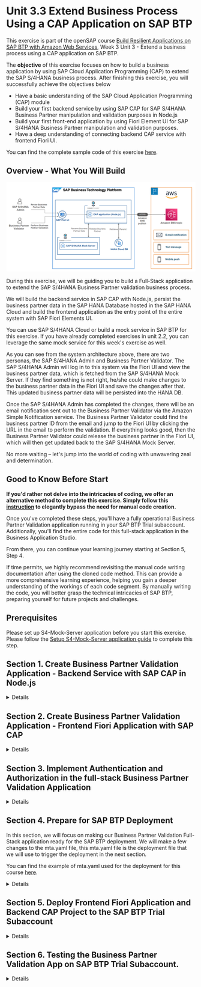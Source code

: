 # Unit 3.3 Extend Business Process Using a CAP Application on SAP BTP

This exercise is part of the openSAP course [Build Resilient Applications on SAP BTP with Amazon Web Services](https://open.sap.com/courses/aws1), Week 3 Unit 3 - Extend a business process using a CAP application on SAP BTP.

The **objective** of this exercise focuses on how to build a business application by using SAP Cloud Application Programming (CAP) to extend the SAP S/4HANA business process. After finishing this exercise, you will successfully achieve the objectives below
  - Have a basic understanding of the SAP Cloud Application Programming (CAP) module
  - Build your first backend service by using SAP CAP for SAP S/4HANA Business Partner manipulation and validation purposes in Node.js
  - Build your first front-end application by using Fiori Element UI for SAP S/4HANA Business Partner manipulation and validation purposes.
  - Have a deep understanding of connecting backend CAP service with frontend Fiori UI.
  
You can find the complete sample code of this exercise [here](./codes).

## Overview - What You Will Build 

![system-architecture](./images/system-architecture.png)

During this exercise, we will be guiding you to build a Full-Stack application to extend the SAP S/4HANA Business Partner validation business process. 

We will build the backend service in SAP CAP with Node.js, persist the business partner data in the SAP HANA Database hosted in the SAP HANA Cloud and build the frontend application as the entry point of the entire system with SAP Fiori Elements UI.

You can use SAP S/4HANA Cloud or build a mock service in SAP BTP for this exercise. If you have already completed exercises in unit 2.2, you can leverage the same mock service for this week's exercise as well.

As you can see from the system architecture above, there are two personas, the SAP S/4HANA Admin and Business Partner Validator. The SAP S/4HANA Admin will log in to this system via the Fiori UI and view the business partner data, which is fetched from the SAP S/4HANA Mock Server. If they find something is not right, he/she could make changes to the business partner data in the Fiori UI and save the changes after that. This updated business partner data will be persisted into the HANA DB.

Once the SAP S/4HANA Admin has completed the changes, there will be an email notification sent out to the Business Partner Validator via the Amazon Simple Notification service. The Business Partner Validator could find the business partner ID from the email and jump to the Fiori UI by clicking the URL in the email to perform the validation. If everything looks good, then the Business Partner Validator could release the business partner in the Fiori UI, which will then get updated back to the SAP S/4HANA Mock Server.

No more waiting – let's jump into the world of coding with unwavering zeal and determination.

## Good to Know Before Start

**If you'd rather not delve into the intricacies of coding, we offer an alternative method to complete this exercise. Simply follow this [instruction](./README2.md) to elegantly bypass the need for manual code creation.**

Once you've completed these steps, you'll have a fully operational Business Partner Validation application running in your SAP BTP Trial subaccount. Additionally, you'll find the entire code for this full-stack application in the Business Application Studio.

From there, you can continue your learning journey starting at Section 5, Step 4.

If time permits, we highly recommend revisiting the manual code writing documentation after using the cloned code method. This can provide a more comprehensive learning experience, helping you gain a deeper understanding of the workings of each code segment. By manually writing the code, you will better grasp the technical intricacies of SAP BTP, preparing yourself for future projects and challenges.

## Prerequisites
Please set up S4-Mock-Server application before you start this exercise. Please follow the [Setup S4-Mock-Server application guide](https://github.com/SAP-samples/btp-s4hana-nocode-extension/blob/main/setup/mock/README.md) to complete this step.

## Section 1. Create Business Partner Validation Application - Backend Service with SAP CAP in Node.js

<details>

### Step 1. Create a SAP CAP Node.js Project in the SAP Business Application Studio

In this section, we will focus on creating a Node.js CAP project in the Business Application Studio

---
**1.1** Login into your SAP BTP trial subaccount. Click the **Instance and Subscriptions** on the left menu, and then click **Go to Application** button of the SAP Business Application Studio service subscription.

![Alt text](./images/cap-dev-1.png)

**1.2** Now you will see the Dev Space we created previously is in **STOPPED** status, let us activate it by clicking the Run button 

![Alt text](./images/cap-dev-2.png)

**1.3** When it’s ready, open your dev space by clicking on the name. 

![Alt text](./images/cap-dev-3.png)

**1.4** Now you should be in the cloud IDE provided by the SAP Business Application Studio service. Let's create our Business Partner Validation Application - Backend Service based on SAP CAP by clicking the **New Project from Template** button on the Get Started page.

![Alt text](./images/cap-dev-4.png)

**1.5** The **New Project From Template** page should now have been opened. Select the **CAP Project** and then click the **Start** button on the bottom to create our CAP project for our backend service.

![Alt text](./images/cap-dev-5.png)

**1.6** Enter the **project name** as **business-partner-validation**. Select **Node.js** as **runtime**, and **select the features showing in the image below**. Then click the Finish button.

![Alt text](./images/cap-dev-6.png)

**1.7** After a while you will see that the business-partner-validation CAP project has been created for you successfully.

![Alt text](./images/cap-dev-7.JPG)

### Step 2. Define the Service for the CAP Project

In this section, we will focus on defining the backend service for the CAP project.

---

In the SAP CAP application, we are using [Core Data Services(CDS)](https://cap.cloud.sap/docs/cds/) to describe the Domain Models and see how domain models are consumed by using the [Service Definitions](https://cap.cloud.sap/docs/cds/cdl#service-definitions).

> Domain Models capture the static, data-related aspects of a problem domain in terms of entity-relationship models. They serve as the basis for persistence models deployed to databases as well as for service definitions.

---
**2.1** Expand the **db** folder, and create a new file **data-model.cds** by right-clicking on the db folder and choosing **New Files**...**

![Alt text](./images/cap-dev-9.JPG)

**2.2** Since our service will expose the Business Partner data from the S4-Mock-Server, it is better to define our Domain Model as the same as the Business Partner entity coming from S4-Mock-Server. Adding the below code to your data-model.cds file.

```node.js
namespace com.opensap.week3;

entity A_BusinessPartner{

    key BusinessPartner: String(10) not null;
    BusinessPartnerName : String;
    BusinessPartnerFullName: String;
    FirstName: String;
    LastName: String;
    BusinessPartnerIsBlocked: Boolean default false;
    verificationStatus: Association to StatusValues;
    to_BusinessPartnerAddress: Composition of many A_BusinessPartnerAddress on to_BusinessPartnerAddress.BusinessPartner = $self;
}

entity A_BusinessPartnerAddress {

    key BusinessPartner: Association to A_BusinessPartner;
    key AddressID: String(10) not null;
    StreetName: String(60);
    HouseNumber: String(10);
    PostalCode: String(10);
    CityName: String(40);
    Country: String(3);
    isModified: Boolean default false;
}

@cds.autoexpose
entity StatusValues {
  key code: String ;
    value: String;
    criticality: Integer;
    updateCode:Boolean;
}
```
![Alt text](./images/cap-dev-10.JPG)

**2.3** After we have defined the Domain Model, let's define the service, which will consume the Domain Model, by using the CAP CDS service definition syntax. Right-click on the **srv** folder, select **New Files...**, and give the file name as **businesspartner-service.cds**

![Alt text](./images/cap-dev-11.JPG)

Write the code shown below in the **businesspartner-service.cds** file, to define the BusinessPartnerService, and also make it consume the Domain Model A_BusinessPartner and A_BusinessPartnerAddress we created in step 2.2

```node.js
using com.opensap.week3 as db from '../db/data-model';

service BusinessPartnerService {

    @odata.draft.enabled
    entity BusinessPartner as projection on db.A_BusinessPartner;

    entity BusinessPartnerAddress as projection on db.A_BusinessPartnerAddress;
}
```
![Alt text](./images/cap-dev-12.png)

**2.4** Let's do a quick test to see if we can start our CAP project locally and check the endpoint of the BusinessPartnerService as defined. 

Click **Ctrl + Shift + `** at the same time to open a new Terminal in your Business Application Studio IDE. You should see a bash terminal will be opened for you in the bottom area.

![Alt text](./images/cap-dev-13.png)

Issue the command **npm install --save** to install all required NPM packages required by the SAP CAP framework.

![Alt text](./images/cap-dev-14.png)

Issue the command **cds watch** in your terminal, this is the command used to make the CAP Project up and running locally.

![Alt text](./images/cap-dev-15.png)

From the messages displayed in the terminal, we could see that the CAP project is running on the **localhost:4004**, and our **BusinessPartnerService** is associated with the endpoint **/business-partner**. Click the **Open in a New **Tab** button popping up on the lower-right corner, you will see that your CAP project is up and running on the new page.

![Alt text](./images/cap-dev-16.png)

Let's click on the **/business-partner/** and **$metadata** to see if we could metadata of the BusinessPartnerService successfully.

![Alt text](./images/cap-dev-17.png)

![Alt text](./images/cap-dev-18.JPG)

![Alt text](./images/cap-dev-19.png)

![Alt text](./images/cap-dev-20.JPG)

**2.5** Loading the sample data and configuring SQLite DB for local development and testing purposes.

> Now if you click on the **BusinessPartner**, **BusinessPartnerAddress**, or **StatusValues** under the **/business-partner/$metadata**, you will seeing **500 Internal Server Error** and indicates that **No database credentials provided**, this is because we choose the feature of **Configuration of SAP HANA Deployment** when we created the CAP project, but we were not provide the SAP HANA DB credentials yet. For the development and local testing purpose we should use SQLite DB instead of SAP HANA DB.

Issue the command **npm i sqlite3 -D** in your terminal, this will add the NPM package for SQLite DB usage for the CAP project.

![Alt text](./images/cap-dev-21.png)

Right-click on the **db** folder to create a new folder with the name **csv**, then right-click on the **csv** folder and **create a new CSV file** with the name **com.opensap.week3-StatusValues.csv**. Then copy and paste the below sample data of Domain Model StatusValues into this csv file.

```node.js
code;value;criticality;updateCode
N;NEW;3;false
P;IN PROCESS;2;false
INV;INVALID;1;false
V;VERIFIED;4;true
C;COMPLETED;5;true
```

![Alt text](./images/cap-dev-22.JPG)

Issue the command **cds deploy --to sqlite:db/businesspartnersrv.db** to deploy the data model and sample data to the SQLite database, we will use this SQLite DB locally for development and testing purposes.

> - This command will overwrite the DB usage configuration define in the package.json file under the root directory.
> - The updated package.json file will looks like below
> - ![Alt text](./images/cap-dev-23.png)

**In case you do not see the changes in package.json file, update the cds.requires.db part in the package.json file manually as below.**

```  
    "cds": {
    "requires": {
      "db": {
        "kind": "sqlite",
        "credentials": {

          "database": "db/businesspartnersrv.db"
        }
      }
    }
  }
```

Now issue the command **cds watch** again in the terminal to start the CAP project in your local env. When you click on the **StatusValues** you should see the sample data are return back from the SQLite DB. 

![Alt text](./images/cap-dev-24.JPG)

### Step 3. Consume S4-Mock-Server API by using Remote Service functionality provided by SAP CAP

In our Business Partner Service, we need to fetch the latest Business Partner data from the S4-Mock-Server by consuming the OP_API_BUSINESS_PARTNER_SRV API exposed by S4-Mock-Server application.

In this section, we will introduce how to consume the external APIs by using the [Remote Service](https://cap.cloud.sap/docs/guides/using-services#introduction) functionality in the SAP CAP application.

> **Good to read before start**
>
> - [Consuming Services](https://cap.cloud.sap/docs/guides/using-services)
>
> The CAP runtime for node.js not only supports consuming the service via [Axios](https://axios-http.com/docs/intro), Fetch API, but also provides you an easy functionality, called [Remote Service](https://cap.cloud.sap/docs/guides/using-services#introduction) to consume the external CAP service or OData Service.

---
**3.1** Enter the **S4-Mock-Server service endpoint** in your browser, and click on the **$metadata (V2)** after the **/op-api-business-partner-srv / $metadata → Open API →**. It will bring up the service definition in the XML format.

Note: Check if the application is running in your cloud foundry space. You have deployed the Mock Server in your cloud foundry space in the previous week's exercise. 

![Alt text](./images/mock-server-url.png)


![Alt text](./images/cap-dev-25.png)

**3.2** **Right Click on the browser**, and choose **Save as**, rename the file as s4-mock-server.xml and click Save button to download the S4-Mock-Server Business Partner API service definition file into local machine.

![Alt text](./images/cap-dev-26.png)

**3.3** **Drag and drop** the **s4-mock-server.xml** file we just downloaded from our local machine in to the Business Application Studio IDE, and place it under the root directory of the CAP project. 

![Alt text](./images/cap-dev-27.png)

**3.4** Issue the command **cds import s4-mock-server.xml** in your terminal, this is the CDS command used by the SAP CAP framework to import the external service definition and make it consumable in the CAP project. You should see **using { s4_mock_server as external } from './external/s4-mock-server'** showing up in your terminal. The **S4-Mock-Server Service Client Objects** has been added under the **srv/external** directory automatically.

> For more information regards consuming remote service in SAP CAP framework, please go to [here](https://cap.cloud.sap/docs/guides/using-services#external-service-api)

![Alt text](./images/cap-dev-30.png)

### Step 4. Add Service Implementation Code for Business Partner Service

In this section, we will focus on adding the service implementation code to enhance the logic of our Business Partner Service.

> **Good to read before start**
>   
> - [Generic Service Providers](https://cap.cloud.sap/docs/guides/providing-services#generic-providers)
> 
>   The CAP runtime for Node.js and Java provide a wealth of generic implementations, which serve most requests automatically, with out-of-the-box solutions to recurring tasks such as search, pagination, or input validation.
>
>   The most important feature is, the [CRUD request](https://cap.cloud.sap/docs/guides/providing-services#serving-crud) to the service entity is served out-of-box. There is no need to write the code for the Create, Read, Update, and Delete API against on the service entity.
>
> - [Ubiquitous Events](https://cap.cloud.sap/docs/guides/providing-services#ubiquitous-events)
>
>   At SAP CAP Runtime, everything happening is in response to events. CAP features a ubiquitous notion of events, which represent both, requests coming in through synchronous APIs, as well as asynchronous event messages, blurring the line between both worlds.
>
>   That been said, for any incoming HTTP request reach your service built on SAP CAP framework, there is an Event happens. In the CAP framework, we could capture these event by using the event handler during three phases towards the event, that is BEFORE, ON, and After. The service build by CAP basically react on events in event handlers, and we could define what will happened Before the event, On the event, and after the Event by provides our own business logic, or say the code.
>
> - [Consuming Services](https://cap.cloud.sap/docs/guides/using-services)
>
>   The CAP runtime for node.js not only supports consuming the service via [Axios](https://axios-http.com/docs/intro), Fetch API, but also provides you a easy functionality, called [Remote Service](https://cap.cloud.sap/docs/guides/using-services#introduction) to consume the external CAP service or OData Service.
>
>   If the service you are consuming is also a CAP service, or it is a OData API, then we could use the [Query API](https://cap.cloud.sap/docs/guides/using-services#execute-queries) provides by the SAP CAP to send out HTTP requests. The code you will write in this section for sending the request to S4-Mock-Server is also used Query API.

---
**4.1** Create a new file with the name **businesspartner-service.js** and place it under the srv folder in the CAP project.

![Alt text](./images/cap-dev-31.JPG)

**4.2** Write the code showing on below in the **businesspartner-service.js** file we just created.

```node.js

const cds = require('@sap/cds');

class BusinessPartnerService extends cds.ApplicationService {

    init() {

        return super.init();
    }
}

module.exports = BusinessPartnerService;
```

![Alt text](./images/cap-dev-32.JPG)

**4.3** According to the business logic, we need to fetch the latest Business Partner data from the S4-Mock-Server. If the Business Partner record does not exist in our database, then we will insert this new Business Partner data into the database. If the Business Partner data already exist in our DB, then we need to check if there are any changes on the Business Partner coming from S4-Mock-Server, and update the record in our database according. This logic should be executed every single time before we read the Business Partner data from our DB. So let's write the code to implement this logic, which is shown as below.

let's first add a event handler, which will be triggered **before** the entity BusinessPartner read event, inside of the **init()** as below

```node.js
this.before('READ', 'BusinessPartner', async (req) => {
     await fetchAndSyncData(req);
});
```

In this event handler, we defined a async function **fetchAndSyncData** to handle the logic of fetching data from S4-Mock-Server, and persists in our database accordingly. Let's complete the code for this function.

> Remember to add code below at line No.2 to import the required Object at line No.2
>  ```node.js
>  const { SELECT, INSERT, UPDATE } = cds.ql;
>  ```

```node.js
async function fetchAndSyncData(req) {

    // Connect to the s4-mock-server
    const mockserver = await cds.connect.to('s4_mock_server');

    // Connect to the db
    const db = await cds.connect.to('db');

    // Step 1.  Fetch Validated Business Partner from s4-mock-server
    const bpSelectQry = SELECT.from('A_BusinessPartner', bp => {
        bp('BusinessPartner'),
            bp('BusinessPartnerName'),
            bp('BusinessPartnerFullName'),
            bp('FirstName'),
            bp('LastName'),
            bp('BusinessPartnerIsBlocked'),
            bp.to_BusinessPartnerAddress(addresses => {
                addresses('BusinessPartner'),
                    addresses('AddressID'),
                    addresses('StreetName'),
                    addresses('HouseNumber'),
                    addresses('PostalCode'),
                    addresses('CityName'),
                    addresses('Country')
            })
    }).where('BusinessPartnerIsBlocked=', false);
    const apiResponse = await mockserver.run(bpSelectQry);

    if (!apiResponse) {
        return req.error(500, 's4-mock-server could not reached');
    }

    if (Array.isArray(apiResponse)) {

        await Promise.all(
            apiResponse.map(async (bp) => {

                // Step 2. Insert BP Records (isCentralBlock=false) into HANA DB.
                const bpID = bp.BusinessPartner;
                const selectQry = SELECT.from('com_opensap_week3_A_BusinessPartner').columns('*').where('BusinessPartner=', bpID);
                let entries;
                try {
                    entries = await db.run(selectQry);
                } catch (error) {
                    console.log(error.message);
                }

                if (entries.length === 0) {

                    console.log(`No Entries Found for Business Partner ID ${bpID}, Begin Insert New Entry`);

                    const insertBPStmt = INSERT.into('com_opensap_week3_A_BusinessPartner')
                        .columns('BUSINESSPARTNER', 'BUSINESSPARTNERNAME', 'BUSINESSPARTNERFULLNAME', 'FIRSTNAME', 'LASTNAME', 'BUSINESSPARTNERISBLOCKED', 'VERIFICATIONSTATUS_CODE')
                        .values(bp.BusinessPartner, bp.BusinessPartnerName, bp.BusinessPartnerFullName, bp.FirstName, bp.LastName, bp.BusinessPartnerIsBlocked, 'V');
                    try {
                        await db.run(insertBPStmt);
                        console.log(`Entry of Business Partner ID ${bpID} Insert Successfully`);
                    } catch (error) {
                        console.log("Exception Happens While INsert BP Records into DB");
                        console.log(error.message);
                    }

                    if (bp.to_BusinessPartnerAddress && Array.isArray(bp.to_BusinessPartnerAddress)) {

                        await Promise.all(
                            bp.to_BusinessPartnerAddress.map(async (address) => {

                                console.log(`Begin Insert Address ${address.AddressID} of Business Partner ID ${bpID} into HANA DB`);

                                const insertAddressStmt = INSERT.into('com_opensap_week3_A_BusinessPartnerAddress')
                                    .columns('BUSINESSPARTNER_BUSINESSPARTNER', 'ADDRESSID', 'STREETNAME', 'HOUSENUMBER', 'POSTALCODE', 'CITYNAME', 'COUNTRY', 'ISMODIFIED')
                                    .values(bp.BusinessPartner, address.AddressID, address.StreetName, address.HouseNumber, address.PostcalCode, address.CityName, address.Country, false);

                                try {
                                    await db.run(insertAddressStmt);
                                } catch (error) {
                                    console.log("Exception Happens While INsert BP Address Records into DB");
                                    console.log(error.message);
                                }
                            })
                        );
                    }
                    console.log(`Business Partner with ID ${bpID} records all set in the HANA DB`)
                } else {

                    // Update Business Partner Entries in the DB
                    if (entries[0].VERIFICATIONSTATUS_CODE !== 'P' && entries[0].VERIFICATIONSTATUS_CODE !== 'INV') {

                        console.log(`Entry Found for Business Partner ID ${bpID}, Begin Update Entry`);

                        const updateBPStmt = UPDATE('com_opensap_week3_A_BusinessPartner')
                            .with({

                                BUSINESSPARTNERNAME: bp.BusinessPartnerName,
                                BUSINESSPARTNERFULLNAME: bp.BusinessPartnerFullName,
                                FIRSTNAME: bp.FirstName,
                                LASTNAME: bp.LastName,
                                BUSINESSPARTNERISBLOCKED: bp.BusinessPartnerIsBlocked
                            })
                            .where('BusinessPartner = ', bpID);
                        try {
                            await db.run(updateBPStmt);
                            console.log(`Business Partner ID ${bpID} Main Entry Updates Success`);
                        } catch (error) {
                            console.log("Exception Happens While Updates Business Partner Records in HANA DB");
                            console.log(error.message);
                        }

                        // Update Business Partner Address Entries in the DB
                        if (bp.to_BusinessPartnerAddress && Array.isArray(bp.to_BusinessPartnerAddress)) {

                            await Promise.all(

                                bp.to_BusinessPartnerAddress.map(async (address) => {

                                    console.log(`Begin Update Address ${address.AddressID} entry of Business Partner ID ${bpID}`);

                                    const updateAddressStmt = UPDATE('com_opensap_week3_A_BusinessPartnerAddress')
                                        .with({

                                            STREETNAME: address.StreetName,
                                            HOUSENUMBER: address.HouseNumber,
                                            POSTALCODE: address.PostalCode,
                                            CITYNAME: address.CityName,
                                            COUNTRY: address.Country
                                        })
                                        .where('BUSINESSPARTNER_BUSINESSPARTNER = ', bpID)
                                        .and('ADDRESSID = ', address.AddressID);
                                    try {
                                        await db.run(updateAddressStmt);
                                        console.log(`Address ${address.AddressID} entry of Business Partner ID ${bpID} Updates Success`);
                                    } catch (error) {
                                        console.log("Exception Happens While Update BP Address Records into DB");
                                        console.log(error.message);
                                    }
                                })
                            );
                        }

                        console.log(`Business Partner ID ${bpID} Entry Updating Success`);
                    }
                }
            }));
    }
}
```

![Alt text](./images/cap-dev-33.JPG)

**4.4** Now let's define the S4-Mock-Server service endpoint, and install the required NPM packages of CAP project, so that we could consume the S4-Mock-Server in the CAP project successfully.

Open the **package.json** file under the root directory of your CAP project, overwrite the code under the **cds.requires.s4_mock_server** section with the code shown below. 

**Do not forgot to replace the CHANGE-TO-YOUR-S4-Mocker-Server-Application-Endpoint with your real S4-Mocker-Server service endpoint.**

```node.js
"s4_mock_server": {
    "kind": "odata",
    "model": "srv/external/s4-mock-server",
    "[sandbox]": {
        "credentials": {
            "url": "https://CHANGE-TO-YOUR-S4-Mocker-Server-Application-Endpoint/op-api-business-partner-srv"
        }
    },
    "[production]": {
        "credentials": {
            "url": "https://CHANGE-TO-YOUR-S4-Mocker-Server-Application-Endpoint/op-api-business-partner-srv"
        }
    }
}
```
![Alt text](./images/cap-dev-34.png)

Issue the command **npm install @sap-cloud-sdk/http-client**  to installed required NPM package for consuming the S4-Mock-Server external service in the CAP project

![Alt text](./images/cap-dev-35.JPG)

**4.5** Now let's test our first custom event handler. 

Issue the command **cds watch --profile sandbox** to start the CAP Project. Click on the BusinessPartner in your browser, then you could see the business partner data coming up.

![Alt text](./images/cap-dev-36.png)

![Alt text](./images/cap-dev-37.JPG)

**4.6** Now let's define our second event handler to overwrite the logic for updating Business Partner data flow.

Adding an event handler, which will be triggered before the entity BusinessPartner update event, inside of the **init()** as below

```node.js
this.before('UPDATE', 'BusinessPartner', (req) => {
    console.log("Begin Business Partner Verification Code Check");
    if (req.data.verificationStatus_code === null || req.data.verificationStatus_code.length == 0
        || req.data.verificationStatus_code === 'C') {

        return req.error('Cannot Mark As COMPLETED. Please Verify the Business Partner Data And Change To VERIFIED First.');
     }
});
```

![Alt text](./images/cap-dev-38.JPG)

Adding an event handler, which will be triggered after the entity BusinessPartner update event, inside of the **init()** as below

```node.js
this.after('UPDATE', 'BusinessPartner', async (req) => {
    await syncData(req);
});
```

![Alt text](./images/cap-dev-39.JPG)

In this event handler, we defined a async function **syncData** to handle the logic of updating the Business Partner data in the S4-Mock-Server when the business partner data was changed in our CAP project. Let's complete the code for this function.

```node.js
async function syncData(req) {

    const verificationStatus_code = req.verificationStatus_code;
    if (verificationStatus_code !== null && verificationStatus_code.length > 0) {

        // Connect to the s4-mock-server
        const mockserver = await cds.connect.to('s4_mock_server');

        // Connect to the db
        const db = await cds.connect.to('db');

        const bpID = req.BusinessPartner;
        const selectBPStmt = SELECT.from('com_opensap_week3_A_BusinessPartner')
            .columns('*')
            .where('BusinessPartner =', bpID);
        const bpEntry = await db.run(selectBPStmt);

        const selectAddressStmt = SELECT.from('com_opensap_week3_A_BusinessPartnerAddress')
            .columns('*')
            .where('BusinessPartner_BusinessPartner =', bpID);
        const addressEntries = await db.run(selectAddressStmt);

        const updateBPReq = UPDATE('A_BusinessPartner').with({

            BusinessPartnerName: bpEntry[0].BusinessPartnerName,
            BusinessPartnerFullName: bpEntry[0].BUSINESSPARTNERFULLNAME,
            FirstName: bpEntry[0].FIRSTNAME,
            LastName: bpEntry[0].LASTNAME,
            BusinessPartnerIsBlocked: Boolean(bpEntry[0].BUSINESSPARTNERISBLOCKED),

        }).where('BusinessPartner = ', bpID);

        const updateBPResp = await mockserver.run(updateBPReq);
        if (!updateBPResp) {
            return req.error(500, 's4-mock-server could not reached');
        }

        await Promise.all(

            addressEntries.map(async (address) => {

                if (Boolean(address.ISMODIFIED)) {

                    console.log("Business Partner Address Changed.");

                    const updateAddressReq = UPDATE('A_BusinessPartnerAddress')
                        .with({

                            StreetName: address.STREETNAME,
                            HouseNumber: address.HOUSENUMBER,
                            PostalCode: address.POSTALCODE,
                            CityName: address.CITYNAME,
                            Country: address.COUNTRY
                        })
                        .where('BusinessPartner = ', bpID)
                        .and('AddressID = ', address.ADDRESSID);

                    const updateAddressResp = await mockserver.run(updateAddressReq);
                    if (!updateAddressResp) {
                        return req.error(500, 's4-mock-server could not reached');
                    }
                }
            })
        );

        console.log('Business Partner Updates Sync Up with S4 Mock Server');        
    }
}
```

![Alt text](./images/cap-dev-40.png)

</details>

## Section 2. Create Business Partner Validation Application - Frontend Fiori Application with SAP CAP

<details>

### Step 1. Create a SAP Fiori Frontend Application in the SAP Business Application Studio

In this section, we will focus on creating the SAP Fiori application in SAP Business Application Studio, and connect it with the CAP backend project we created in the previous section.

---
**1.1** **Right click** on the **mta.yaml** file, and choose **Create MTA Module From Template**.

![Alt text](./images/cap-dev-41.png)

**1.2** Select **SAP Fiori application**, then click **Start**.

![Alt text](./images/cap-dev-42.png)

**1.3** Select **List Report Page**, then click **Next**.

![Alt text](./images/cap-dev-43.png)

**1.4** Choose the selections as shown in the image below. Then click **Next**.

![Alt text](./images/cap-dev-44.JPG)

**1.5** Choose the selections as shown in the image below. Then click **Next**.

![Alt text](./images/cap-dev-45.JPG)

**1.6** Enter values as shown in the image below. Then click **Next**.

> - Please always select the latest version of as the value of Minimum SAPUI5 version

![Alt text](./images/cap-dev-46.JPG)

**1.7** Choose the selections as shown in the image below. Then click **Next**.

![Alt text](./images/cap-dev-47.JPG)

**1.8** Enter values as shown in the image below. Then click **Finish**. 

![Alt text](./images/cap-dev-48.JPG)

**1.9** Now the SAP Fiori Application has been created successfully. You will see there is an opensap-aws-week3-ui folder has been added under the app folder automatically. 

![Alt text](./images/cap-dev-49.png)

**2.0** Let's do a quick testing to see if we could open the Fiori application successfully or not in the IDE. Issue the command **cds watch --profile sandbox** in your terminal, and then open your CAP project in the browser. 

![Alt text](./images/cap-dev-50.png)

**2.1** Click the **/opensap-aws-week3-ui/webapp/index.html**, it will open the Fiori application in a new tab.

![Alt text](./images/cap-dev-51.png)

**2.2** Now you should see the Fiori application up and running without any CSS styles. Click on the Go button and if you could see the Business Partner data, it means our Fiori application could consume the backend CAP project successfully. In the next section, we will dive deep to the Fiori application development.

![Alt text](./images/cap-dev-52.png)

![Alt text](./images/cap-dev-53.png)

![Alt text](./images/cap-dev-54.JPG)

### Step 2. Modify the Fiori Application with SAP CAP OData Annotation

In this section, we will focus on enhancing the Fiori UI with the SAP CAP OData Annotation.

---
**2.1** Open the **app -> opensap-aws-week3-ui -> annotations.cds** file, this is the place that we could define how the UI looks like by using the SAP CAP OData annotations. Let's delete the existing code and start from the beginning. 

Delete existing code in the annotations.cds, but keep the code at line No.1.

![Alt text](./images/cap-dev-55.JPG)

Copy and paste the code to your **annotations.cds** file from [here](./codes/app/opensap-aws-week3-ui/annotations.cds). After this your annotations.cds file should looks like as shown in the below image.

![Alt text](./images/cap-dev-56.JPG)

**2.2** Let’s have a look at the new annotations.cds file and the annotations in there.

```node.js
using BusinessPartnerService as service from '../../srv/businesspartner-service';

annotate service.BusinessPartner with {

    BusinessPartner          @(Common.Label: 'Business Partner ID')         @readonly;
    BusinessPartnerName      @(Common.Label: 'Business Partner Name')       @readonly;
    BusinessPartnerFullName  @(Common.Label: 'Business Partner Full Name')  @readonly;
    FirstName                @(Common.Label: 'First Name')                  @readonly;
    LastName                 @(Common.Label: 'Last Name')                   @readonly;
    verificationStatus       @(Common: {
        Label       : 'Verification Status',
        ValueList   : {
            $Type         : 'Common.ValueListType',
            CollectionPath: 'StatusValues',
            Parameters    : [
                {
                    $Type            : 'Common.ValueListParameterInOut',
                    LocalDataProperty: verificationStatus_code,
                    ValueListProperty: 'code'
                },
                {
                    $Type            : 'Common.ValueListParameterDisplayOnly',
                    ValueListProperty: 'value'
                }
            ]
        },
        ValueListWithFixedValues,
        FieldControl: #Mandatory
    });
}
```
At the beginning, we **imports the BusinessPartnerService** we defined in the backend CAP project, and give it an **alias** as **service**, so that we could use **BusinessPartner** and **BusinessPartnerAddress** entity exposed by the **BusinessPartnerService**. 

We annotate the BusinessPartner entity with **@(Common.Label: ...)**  OData annotation on it's fields to give the label to the filed of the BusinessPartner entity for display purposes in the frontend Fiori UI. 

Also we annotate the BusinessPartner entity with **@readonly** on its fields to indicates that this field is read-only, meaning it cannot be directly modified through the UI.

```node.js
annotate service.BusinessPartner with @(

    UI          : {

        // SelectionFields define the filter bar on the List Page
        SelectionFields            : [
            BusinessPartner,
            FirstName,
            LastName,
            verificationStatus_code
        ],

        //Line Item define the columns shows in the List page table
        LineItem                   : [
            {
                $Type                : 'UI.DataField',
                Label                : 'Business Partner',
                Value                : BusinessPartner,
                ![@HTML5.CssDefaults]: {width: '25%'}
            },
            {
                $Type                : 'UI.DataField',
                Label                : 'First Name',
                Value                : FirstName,
                ![@HTML5.CssDefaults]: {width: '25%'}
            },
            {
                $Type                : 'UI.DataField',
                Label                : 'Last Name',
                Value                : LastName,
                ![@HTML5.CssDefaults]: {width: '25%'}
            },
            {
                $Type                : 'UI.DataField',
                Label                : 'Verification Status',
                Value                : verificationStatus.value,
                ![@HTML5.CssDefaults]: {width: '25%'}
            }
        ],

        // Header Info Define the title and description of the CDS domain model in the object page
        HeaderInfo                 : {
            $Type         : 'UI.HeaderInfoType',
            TypeName      : 'Business Partner',
            TypeNamePlural: 'BusinessPartner',
            Title         : {
                $Type: 'UI.DataField',
                Value: BusinessPartner
            },
            Description   : {
                $Type: 'UI.DataField',
                Value: 'Standard Business Partner'
            }
        },

        // HeaderFacets define which information is displayed in the header
        HeaderFacets               : [
            {
                $Type : 'UI.ReferenceFacet',
                ID    : 'BusinessPartnerName',
                Target: '@UI.DataPoint#BPName'
            },
            {
                $Type : 'UI.ReferenceFacet',
                ID    : 'BusinessPartnerFullName',
                Target: '@UI.DataPoint#BPFullName'
            },
            {
                $Type : 'UI.ReferenceFacet',
                ID    : 'BusinessPartnerIsBlocked',
                Target: '@UI.DataPoint#BPIsBlock'
            }
        ],

        DataPoint #BPName          : {
            $Type: 'UI.DataPointType',
            Value: BusinessPartnerName,
            Title: 'Name'
        },

        DataPoint #BPFullName      : {
            $Type: 'UI.DataPointType',
            Value: BusinessPartnerFullName,
            Title: 'Full Name'
        },

        DataPoint #BPIsBlock       : {
            $Type: 'UI.DataPointType',
            Value: BusinessPartnerIsBlocked,
            Title: 'Central Block'
        },

        // Below code Define the 'General Information' facts in the object page
        Facets                     : [
            {
                $Type : 'UI.ReferenceFacet',
                ID    : 'GeneratedFacet1',
                Label : 'General Information',
                Target: '@UI.FieldGroup#GeneratedGroup1',
            },
            {
                $Type : 'UI.ReferenceFacet',
                ID    : 'AddressFacet',
                Label : 'Addresses',
                Target: 'to_BusinessPartnerAddress/@UI.LineItem'
            },
        ],

        FieldGroup #GeneratedGroup1: {
            $Type: 'UI.FieldGroupType',
            Data : [
                {
                    $Type: 'UI.DataField',
                    Label: 'Business Partner',
                    Value: BusinessPartner,
                },
                {
                    $Type: 'UI.DataField',
                    Label: 'Business Partner Name',
                    Value: BusinessPartnerName,
                },
                {
                    $Type: 'UI.DataField',
                    Label: 'Business Partner Full Name',
                    Value: BusinessPartnerFullName,
                },
                {
                    $Type: 'UI.DataField',
                    Label: 'First Name',
                    Value: FirstName,
                },
                {
                    $Type: 'UI.DataField',
                    Label: 'Last Name',
                    Value: LastName,
                },
                {
                    $Type: 'UI.DataField',
                    Label: 'Business Partner Central Blocked',
                    Value: BusinessPartnerIsBlocked,
                },
                {
                    $Type: 'UI.DataField',
                    Label: 'Verification Status',
                    Value: verificationStatus_code,
                },
            ],
        },
    },
    // Below code define the CRUD ability of the Business Partner CDS Model
    Capabilities: {
        Updatable : true,
        Deletable : true,
        Insertable: false,
    },
);
```
Then we define the content of the List Report page, and the Object page that you navigate to when you click a record of BusinessPartner in the List Report page.

The **SelectionFields** section defines which filed of the BusinessPartner entity are exposed as search fields in the header bar above the list. As shown in the code above, the BusinessPartner (ID), FirstName, LastName, and verificationStatus_code filed are defined as searchable filed.

The **LineItem** section defines which filed of the BusinessPartner entity are displaying in the table in the **List Report page**.

The **HeaderInfo** section describes the key information of the Business Partner entity displaying in the **Object page**. As shown in the code above, the **value of the tile** for the Object page will be **Business Partner ID**, while the **value of subtitle** for the Object page will be **Standard Business Partner**.

The **HeaderFacets** section defined what kinds of information will be displaying the Object page header area. As shown in the code above, the BusinessPartnerName, BusinessPartnerFullName, and the BusinessPartnerIsBlocked filed will be displaying in the header area. While the value of those HeaderFacets are define wit the annotation section **DataPoint**

The **Facets** section defined what kinds of the tabs will be displaying in the** Object page**. As shown in the code above, we define two tabs, General Information and Addresses tab for the Business Partner object page.

Last but not least, the **Capabilities** section define the **CRUD operation availability** against on the Business Partner entity from the Frontend Fiori UI.

```node.js
annotate service.BusinessPartnerAddress with {

    BusinessPartner  @(Common.Label: 'Business Partner ID')  @readonly;
    AddressID        @(Common.Label: 'Address ID')           @readonly;
    StreetName       @(Common.Label: 'Street Name');
    HouseNumber      @(Common.Label: 'House Number');
    PostalCode       @(Common.Label: 'Postcal Code');
    CityName         @(Common.Label: 'City Name');
    Country          @(Common.Label: 'Country');
    isModified       @(Common.Label: 'Modified ?');
};
```
We annotate the **BusinessPartnerAddress** entity with **@(Common.Label: ...)**  OData annotation on it's fields to give the label to the filed of the BusinessPartnerAddress entity for display purposes in the frontend Fiori UI. 

Also we annotate the **BusinessPartnerAddress** entity with **@readonly** on its fields to indicates that this field is read-only, meaning it cannot be directly modified through the UI.

```node.js
// Below code define the to_BusinessPartnerAddress facets columns
annotate service.BusinessPartnerAddress with @(

UI: {LineItem: [
    {
        $Type                : 'UI.DataField',
        Label                : 'Address ID',
        Value                : AddressID,
        ![@HTML5.CssDefaults]: {width: '14.2%'}
    },
    {
        $Type                : 'UI.DataField',
        Label                : 'Business Partner ID',
        Value                : BusinessPartner_BusinessPartner,
        ![@HTML5.CssDefaults]: {width: '14.2%'}
    },
    {
        $Type                : 'UI.DataField',
        Label                : 'Street Name',
        Value                : StreetName,
        ![@HTML5.CssDefaults]: {width: '14.2%'}
    },
    {
        $Type                : 'UI.DataField',
        Label                : 'House Number',
        Value                : HouseNumber,
        ![@HTML5.CssDefaults]: {width: '14.2%'}
    },
    {
        $Type                : 'UI.DataField',
        Label                : 'Postcal Code',
        Value                : PostalCode,
        ![@HTML5.CssDefaults]: {width: '14.2%'}
    },
    {
        $Type                : 'UI.DataField',
        Label                : 'City Name',
        Value                : CityName,
        ![@HTML5.CssDefaults]: {width: '14.2%'}
    },
    {
        $Type                : 'UI.DataField',
        Label                : 'Country',
        Value                : Country,
        ![@HTML5.CssDefaults]: {width: '14.2%'}
    },
    {
        $Type                : 'UI.DataField',
        Label                : 'Is Modified',
        Value                : isModified,
        ![@HTML5.CssDefaults]: {width: '14.2%'}
    }
], });
```
The **LineItem** section defines which filed of the **BusinessPartnerAddress** entity are displaying in the table of the **Object page**.

```node.js
annotate service.BusinessPartnerAddress with @Capabilities: {

    Deletable : false,
    Insertable: false,
    Updatable : true,
};
```

Last but not least, the **Capabilities** section define the **CRUD operation availability** against on the Business Partner Address entity from the Frontend Fiori UI.

**2.3** Let's take a look at the updated Fiori application. Issue the command **cds watch --profile sandbox** in your terminal and open the Fiori application in your browser. Now you should see the updated List Report page.

![Alt text](./images/cap-dev-57.JPG)

Click the **Go** button and click an Business Partner record in the table to navigate to the Object page. Now you should see the updated List Report page.

![Alt text](./images/cap-dev-58.JPG)

</details>

## Section 3. Implement Authentication and Authorization in the full-stack Business Partner Validation Application

<details>

### Step 1. Add authentication and authorization to the Business Partner Service in the CAP Project

---
**1.1** Open the **businesspartner-service.cds** file under the **srv** folder, then overwrite the service definition code as shown below.

```node.js
using com.opensap.week3 as db from '../db/data-model';

service BusinessPartnerService @(requires: 'authenticated-user'){

    // Fetch From HANA Cloud DB
    @odata.draft.enabled
    entity BusinessPartner @(restrict: [
        {
            grant: ['READ'],
            to   : ['BusinessPartnerViewer']
        },
        {
            grant: ['READ', 'UPDATE'],
            to   : ['BusinessPartnerValidator']
        }
    ]) as projection on db.A_BusinessPartner;

    entity BusinessPartnerAddress @(restrict: [
        {
            grant: ['READ'],
            to   : ['BusinessPartnerViewer']
        },
        {
            grant: ['READ', 'UPDATE'],
            to   : ['BusinessPartnerValidator']
        }
    ]) as projection on db.A_BusinessPartnerAddress;
}
```

As shown in the code above, the annotation **@(requires: 'authenticated-user')** defines the BusinessPartnerService as open for authenticated but not for anonymous users. 

An **authenticated user** who has the **BusinessPartnerViewer** role is allowed to read the Business Partner data via the BusinessPartnerService only.

An **authenticated user** who has the **BusinessPartnerValidator** role is allowed to read and change the Business Partner data via the BusinessPartnerService only.

![Alt text](./images/cap-dev-59.JPG)

**1.2** Now let's test the authentication and authorization changes. Issue **cds watch --profile sandbox** in your terminal and open the Fiori application in your browser. The login screen will be shown, provide the credentials you used to log in to the SAP BTP trial account. Then Click the Go button in the Fiori application. Now you should see the 403 Forbidden error.

![Alt text](./images/cap-dev-61.png)

![Alt text](./images/cap-dev-60.JPG)

This looks good and makes sense for us, since we do not have the BusinessPartnerViewer or BusinessPartnerValidator role, right now the code changes look good for us.

### Step 2. Add Mock User for the Local Authentication and Authorization Testing

---
**2.1** let's add a mock user for authentication and authorization local testing purposes. Open the **.cdsrc.json file** under your project root directory, and write the code as shown below

```node.js
{
    "[sandbox]": {
        "auth": {
            "passport": {
                "strategy": "mock",
                "users": {
                    "bp.viewer@tester.sap.com": {
                        "password": "initial",
                        "ID": "bp.viewer@tester.sap.com",
                        "roles": [
                            "BusinessPartnerViewer"
                        ]
                    },
                    "bp.validator@tester.sap.com": {
                        "password": "initial",
                        "ID": "bp.viewer@tester.sap.com",
                        "roles": [
                            "BusinessPartnerValidator"
                        ]
                    }
                }
            }
        }
    }
}
```

![Alt text](./images/cap-dev-62.JPG)

**2.2** Now let's perform the testing by using the mock user's credentials. Issue the **cds watch --profile sandbox** in your terminal, and open the Fiori application in your browser. Enter the mock user **bp.viewer@tester.sap.com** credentials in the login screen, then click the Go button once you log in to the Fiori application. This time you should see the Business Partner data coming back and displaying in the table. 

![Alt text](./images/cap-dev-63.JPG)

</details>

## Section 4. Prepare for SAP BTP Deployment

In this section, we will focus on making our Business Partner Validation Full-Stack application ready for the SAP BTP deployment. We will make a few changes to the mta.yaml file, this mta.yaml file is the deployment file that we will use to trigger the deployment in the next section.

You can find the example of mta.yaml used for the deployment for this course [here](./codes/mta.yaml).

<details>

### Step 1. Configure App Router

---
**1.1** Issue the command **cds add approuter** in your terminal. This command will help you to generate the configuration of the standalone approuter. 

**1.2** Open the **xs-app.json** file under the **app/opensap-aws-week3-ui** directory. **Add the code shown on below as the first router in the routes array**.

```node.js
    {
      "source": "^/odata/v4/business-partner/(.*)$",
      "target": "/odata/v4/business-partner/$1",
      "destination": "business-partner-validation-srv",
      "authenticationType": "xsuaa",
      "csrfProtection": false,
      "cacheControl": "no-cache, no-store, must-revalidate"
    },
```

![Alt text](./images/cap-dev-72.png)

**1.3** Open the **mta.yaml** file in the **text editor**, find the approuter module with the name **business-partner-validation**. Overwrite it by using the code shown on below.

```node.js
# ------------------ App Router -------------------------------
  - name: business-partner-validation-app-router
# -------------------------------------------------------------
    type: approuter.nodejs
    path: app/ # from cds.env.folders. Consider also cds.env.build.target -> gen/app
    parameters:
      keep-existing-routes: true
      disk-quota: 1024M
      memory: 1024M
    build-parameters:
      ignore:
        - .env
        - node_modules/
        - default-env.json
    requires:
      - name: srv-api
        group: destinations
        properties:
          name: srv-api # must be used in xs-app.json as well
          url: ~{srv-url}
          forwardAuthToken: true
      - name: business-partner-validation-auth
```

![Alt text](./images/cap-dev-95.png)

**1.4** Find the **business-partner-validation-destination-service** service definition in the **resources** section. Overwrite it by adding the code shown on below

```node.js
# ------------------------------------------------------------
  - name: business-partner-validation-destination-service
# ------------------------------------------------------------
    type: org.cloudfoundry.managed-service
    requires:
      - name: srv-api
    parameters:
      config:
        HTML5Runtime_enabled: true
        init_data:
          instance:
            destinations:
              - Authentication: NoAuthentication
                HTML5.DynamicDestination: true
                HTML5.ForwardAuthToken: true
                Name: business-partner-validation-srv
                ProxyType: Internet
                Type: HTTP
                URL: ~{srv-api/srv-url}
              - Authentication: NoAuthentication
                Name: ui5
                ProxyType: Internet
                Type: HTTP
                URL: https://ui5.sap.com
            existing_destinations_policy: update
        version: 1.0.0
      service: destination
      service-name: business-partner-validation-destination-service
      service-plan: lite
```

![Alt text](./images/cap-dev-73.png)

**1.5** Make sure there is a module with the name **business-partner-validation-destination-content** exists in the **mta.yml** file under the **modules** section. If it is missing, add this module as the last module under the modules section by using the code below.

```
# ------------------ DESTINATION CONTENT ----------------------
  - name: business-partner-validation-destination-content
# ------------------------------------------------------------
    type: com.sap.application.content
    requires:
      - name: business-partner-validation-destination-service
        parameters:
          content-target: true
      - name: business-partner-validation-repo-host
        parameters:
          service-key:
            name: business-partner-validation-repo-host-key
      - name: business-partner-validation-auth
        parameters:
          service-key:
            name: uaa_business-partner-validation-key
    parameters:
      content:
        instance:
          destinations:
            - Name: hana_app_business_partner_validation_repo_host
              ServiceInstanceName: business-partner-validation-html5-srv
              ServiceKeyName: business-partner-validation-repo-host-key
              sap.cloud.service: hana.app
            - Authentication: OAuth2UserTokenExchange
              Name: hana_app_uaa_business_partner_validation
              ServiceInstanceName: business-partner-validation-xsuaa-service
              ServiceKeyName: uaa_business-partner-validation-key
              sap.cloud.service: hana.app
          existing_destinations_policy: ignore
    build-parameters:
      no-source: true
```
![Alt text](./images/cap-dev-106.png)

### Step 2. Configure Authentication and Authorization with XSUAA.

    
---
**2.1** Issue the command **cds add xsuaa --for production** in your terminal to let SAP CAP CDS generate all the necessary configuration for XSUAA.

![Alt text](./images/cap-dev-66.png)

**2.2** After the command execution, let's check if the following lines have been added to the **package.json** under the **root directory** in your CAP project. In case this does not get added, update it manually in the file. 

```node.js
{
  ...
  "cds": {
    "requires": {
      "[production]": {
        ...
        "auth": {
          "kind": "xsuaa"
        }
      }
    }
  }
}
```

![Alt text](./images/cap-dev-67.png)

**2.3** Open the **xs-security.json** file under the root directory in your CAP Project, and copy this content into the file.

```node.js
{
  "xsappname": "business-partner-validation",
  "tenant-mode": "dedicated",
  "description": "Security profile of called application",
  "scopes": [
    {
      "name": "$XSAPPNAME.BusinessPartnerViewer",
      "description": "Business partner reader role"
    },
    {
      "name": "$XSAPPNAME.BusinessPartnerValidator",
      "description": "Business partner validator role"
    }
  ],
  "role-templates": [
    {
      "name": "BusinessPartnerViewer",
      "description": "generated",
      "scope-references": [
        "$XSAPPNAME.BusinessPartnerViewer"
      ],
      "attribute-references": []
    },
    {
      "name": "BusinessPartnerValidator",
      "description": "generated",
      "scope-references": [
        "$XSAPPNAME.BusinessPartnerValidator"
      ],
      "attribute-references": []
    }
  ],
  "attributes": []
}
```

![Alt text](./images/cap-dev-68.JPG)

**2.4** Open the **mta.yaml file in the text editor**. Search the service instance with the name **business-partner-validation-auth** under the **resources** section, and then **overwrite** it by using the code shown on below

```node.js
  # ------------------------------------------------------------
  - name: business-partner-validation-auth
  # ------------------------------------------------------------
    type: org.cloudfoundry.managed-service
    parameters:
      path: ./xs-security.json
      service: xsuaa
      service-name: business-partner-validation-xsuaa-service
      service-plan: application
      config:
        tenant-mode: dedicated
        xsappname: business-partner-validation-${space}
        role-collections:
          - description: View Business Partner
            name: BusinessPartnerViewer-${space}
            role-template-references:
              - $XSAPPNAME.BusinessPartnerViewer
          - description: Validate Business Partner
            name: BusinessPartnerValidator-${space}
            role-template-references:
              - $XSAPPNAME.BusinessPartnerValidator
```

![Alt text](./images/cap-dev-69.png)


### Step 3. Configure SAP HANA Deployment.

Previously we were using SQLite for development and local testing purposes, now let's add the configuration for the SAP HANA.

**3.1** Issue the command **cds add hana --for production** in your terminal. This command will add the configuration for the SAP HANA Deployment automatically for you.

![Alt text](./images/cap-dev-70.png)

**3.2** Let's check  if the following lines have been added to the **package.json** under the **root directory** in your CAP project.

```node.js
{
  ...
  "cds": {
    "requires": {
      "[production]": {
        ...
        "db": {
          "kind": "hana-cloud"
        }
      }
    }
  }
}
```
![Alt text](./images/cap-dev-71.png)


### Step 4. Configure for SAP Build Work Zone Deployment.


---
**4.1** Open the **app/opensap-aws-week3-ui/webapp/manifest.json file** to add the code shown below to the end of this file.

```node.js
{
    ...
    "sap.cloud": {
        "public": true,
        "service": "hana.app"
    }
}
```

![Alt text](./images/cap-dev-74.png)

</details>

## Section 5. Deploy Frontend Fiori Application and Backend CAP Project to the SAP BTP Trial Subaccount

<details>

In this section, we will show you how to deploy your Business Partner Validation CAP project and Fiori UI Application to your SAP BTP Trial subaccount as a Multi-Target Application (MTA)

> - Make sure the SAP HANA DB in the SAP BTP Trial Account is up and running. 

Go to SAP BTP cockpit and navigate to Cloud Foundry -> Spaces. In your spaces, choose SAP HANA Cloud and in the created SAP HANA Database Instance, select **Open in SAP HANA Cloud Central** from the list. If the status of the database is **Stopped**, choose **Actions** and select **Start**. 

![Alt text](./images/hana-restart.png)



### Step 1. Build MTA Project


**1.1** Right-click on the **mta.yaml** file under your CAP project root directory, and then choose **Build MTA Project** from the menu.

![Alt text](./images/cap-dev-41.png)

**1.2** Once the MTA Build process is successful, you will see the **build complete message** in your **terminal**. Also, there will be a **business-partner-validation_1.0.0.mtar** file generated under the **mta_archives folder**.

![Alt text](./images/cap-dev-75.png)

![Alt text](./images/cap-dev-76.png)


### Step 2. Deploy MTA Project in the SAP BTP Trial Subaccount

---
**2.1** Right click on the generated **business-partner-validation_1.0.0.mtar** file under the **mta_archives** folder. Then select **Deploy MTA Archive** option from the menu. This will start the deployment process.

![Alt text](./images/cap-dev-76.png)

**2.2** The **Cloud Foundry Sign In and Targets** page will be pop-up. Choose the **Credentials** as the **Select authentication method**, then **enter the username and password you used to login to the SAP BTP Trial subaccount**. Click **Sign in**.

![Alt text](./images/cap-dev-77.png)

**2.3** Select your SAP BTP trial subaccount and space, then click **Apply** to complete the sign in. 

![Alt text](./images/cap-dev-78.png)

**2.4** After you sign-in successfully, the MTA deployment will be triggered. The deployment can take some minutes. After successful deployment, you will see the **Process finished** without any error statement in your terminal.

![Alt text](./images/cap-dev-83.png)



### Step 3. Verify the Deployment Result. 


---
**3.1** Let's verify whether our backend CAP project is run and running on your SAP BTP trial subaccount. Issue the command **cf apps** in your terminal. 

![Alt text](./images/cap-dev-84.png)

You should see the **business-partner-validation-srv** is under the **started** status. 

**3.2** The public endpoint of business-partner-validation-srv service will also be displayed in the terminal. Copy the route of the business-partner-validation-srv service from your terminal and open it in the browser.

![Alt text](./images/cap-dev-85.png)

**3.3** If you click on the **BusinessPartner**, **BusinessPartnerAddress** you will see the **401 Unauthorized** error. This means that the XSUAA deployment was also success, since we have not assigned BusinessPartnerView or BusinessPartnerValidator role to us on the SAP BTP Trial subaccount.


### Step 4. Setup Fiori UI Application in SAP Build WorkZone.



---

**4.1** Go back to your SAP BTP trial subaccount main page. Go to **Instance and Subscription**. Click the **Go to Application** button of the **SAP Build Work Zone, standard edition** service subscription. **Sign in with Default  identity provider**.

![Alt text](./images/cap-dev-86.png)

**4.2** Go to the **Channel Manager**, click the **Update Content** button of the **HTML5 Apps** channel.

![Alt text](./images/cap-dev-87.png)

**4.3** Go to the **Content Manager**, switch to the **Content Explorer** page by clicking **Content Explorer** button, then click the **HTML5 Apps** on the next page.

![Alt text](./images/cap-dev-88.png)

![Alt text](./images/cap-dev-88-2.png)

**4.4** **Check** the **Manage Business Partner** application in the table, then click **Add** button to save the changes.

![Alt text](./images/cap-dev-89.png)

**4.5** Go back to the **Content Manager** page. Lets create a new group by click the **Create** button, and select **Group** from the drop down menu.

![Alt text](./images/cap-dev-90.png)

**4.6** Give the **title** of the new group as **Business Partner Validation**, then **assign the Manage Business Partner HTML5 App to this group** by click the switch button. Click **Save** to save the changes.

![Alt text](./images/cap-dev-91.png)

**4.7** Go back to **Content Manager** tab, then click on the **Everyone** role.

![Alt text](./images/cap-dev-92.png)

**4.8** Click **Edit** button, **assign** the **Manage Business Partner HTML5 app** to this role by click on the switch button. Click **Save** to save the changes.

![Alt text](./images/cap-dev-93.png)

**4.9** Go to the **Site Directory**, then click **+ Create Site** button to create a new site. 

![Alt text](./images/cap-dev-94.png)

**4.10** Give the site name as **OpenSAP-AWS-Course-Week3**, then click **Create**.

**4.11** Now let's try out our new site. Click the **Go to site**.

![Alt text](./images/cap-dev-96.png)

**4.12** You can see the Business Partner Validation group that includes the Manage Business Partner apps. Open the Manage Business Partner app by clicking on it.

![Alt text](./images/cap-dev-97.png)

**4.13** Now you have launched your Business Partner Validation app through the SAP Build Work Zone, standard edition successfully.

![Alt text](./images/cap-dev-98.png)

</details>

## Section 6. Testing the Business Partner Validation App on SAP BTP Trial Subaccount.

<details>

### Step 1. Assign Business Partner Viewer and Business Partner Validator Role on SAP BTP Trial

   
---
**1.1**  Go back to your SAP BTP trial subaccount main page. Go to **Security -> Users**. Click on the entry of your user, then click the **Assign Role Collection** button.

![Alt text](./images/cap-dev-99.png)

**1.2** Search for **BusinessPartnerViewer-dev** and **BusinessPartnerValidator-dev** in the Assign Role Collection pop-up window's search bar. Click **Assign Role Collection** button to assign these two roles to yourself.

![Alt text](./images/cap-dev-100.png)

### Step 2. Testing the Business Partner Validation App from End-to-End


---
**2.1** Now go back to the **Manage Business Partner** app in the **SAP Build WorkZone**. Click the **Go** Button to view the Business Partner entry fetched from the S4-Mock-Server.

![Alt text](./images/cap-dev-101.png)

**2.2** Click on the first entry in the table, and navigate to the Business Partner details page.

![Alt text](./images/cap-dev-102.png)

**2.3** Since we already assign the Business Partner Validator role to ourself, so that we could see **Edit** and **Delete** button available to us. Let's start update the Business Partner record by clicking the edit button.

![Alt text](./images/cap-dev-103.png)

**2.4** Please updates the Business Partner data as shown in the image below. After editing click the Save button to save the changes. 

> After this step, the updated data will persist to the SAP HANA Database only, but not update in the S4-Mock-Server yet.

![Alt text](./images/cap-dev-104.png)

**2.5** Now let's click the Edit button again, **uncheck** the **Business Partner Central Blocked** check box, and change the **Verification Status** value to **V** by selecting it from the drop-down menu. Then Click the Save button to save the changes.

![Alt text](./images/cap-dev-105.png)

**2.6** Now you will see that the updated ZipCode value 12345 has been persisted back to the S4-Mock-Server, and our application is working as desired. We are all set now.

</details>
